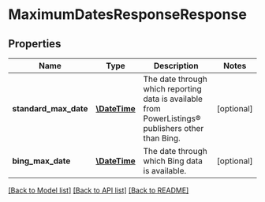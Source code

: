 # MaximumDatesResponseResponse

## Properties
Name | Type | Description | Notes
------------ | ------------- | ------------- | -------------
**standard_max_date** | [**\DateTime**](Date.md) | The date through which reporting data is available from PowerListings® publishers other than Bing. | [optional] 
**bing_max_date** | [**\DateTime**](Date.md) | The date through which Bing data is available. | [optional] 

[[Back to Model list]](../README.md#documentation-for-models) [[Back to API list]](../README.md#documentation-for-api-endpoints) [[Back to README]](../README.md)


